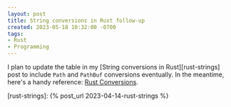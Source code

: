 ```yaml
---
layout: post
title: String conversions in Rust follow-up
created: 2023-05-18 10:32:00 -0700
tags:
- Rust
- Programming
---
```

I plan to update the table in my [String conversions in Rust][rust-strings]
post to include `Path` and `PathBuf` conversions eventually. In the
meantime, here's a handy reference: [Rust Conversions][rust-conversions].

[rust-conversions]: https://nicholasbishop.github.io/rust-conversions/
[rust-strings]: {% post_url 2023-04-14-rust-strings %}

